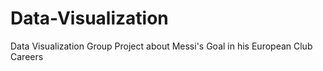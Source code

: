# Data-Visualization
Data Visualization Group Project about Messi's Goal in his European Club Careers
